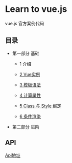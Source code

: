 Learn to vue.js
======================
vue.js 官方案例代码

## 目录

- 第一部分 基础

    - 1 介绍

    - [2 Vue实例](./notes/02.instance.md)
    
    - [3 模板语法](./notes/03.syntax.md)

    - [4 计算属性](./notes/04.computed.md)
    
    - [5 Class 与 Style 绑定](./notes/05.class-and-style.md)
    
    - [6 条件渲染](./notes/06.conditional.md)
    
- 第二部分 进阶


## API

[Api地址](./api/index.md)